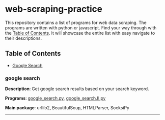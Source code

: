 # web-scraping-practice

This repository contains a list of programs for web data scraping. The programs are written with python or javascript. Find your way through with the [Table of Contents](#table-of-contents). It will showcase the entire list with easy navigate to their descriptions.

## Table of Contents

- [Google Search](#google-search)



### google search

**Description**: Get google search results based on your search keyword.

**Programs**: [google_search.py](./python/google/google_search.py), [google_search.II.py](./python/google/google_search.II.py)

**Main package**: urllib2, BeautifulSoup, HTMLParser, SocksiPy

---


